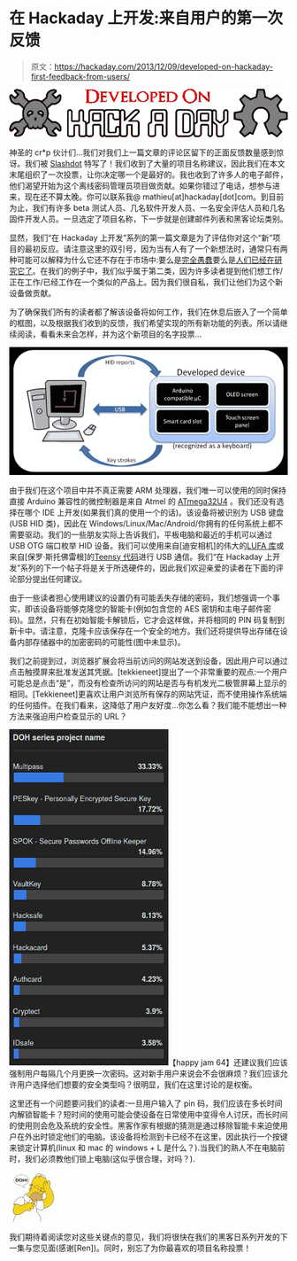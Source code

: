 # 在 Hackaday 上开发:来自用户的第一次反馈

> 原文：<https://hackaday.com/2013/12/09/developed-on-hackaday-first-feedback-from-users/>

[![2013-12_Developed_on_Hackaday](img/4126eb698213947e5ac36e95f300751f.png)](http://hackaday.com/wp-content/uploads/2013/12/2013-12_developed_on_hackaday.png)

神圣的 cr*p 伙计们…我们对我们上一篇文章的评论区留下的正面反馈数量感到惊讶。我们被 [Slashdot](http://it.slashdot.org/story/13/12/08/1447232/storing-your-encrypted-passwords-offline-on-a-dedicated-device) 特写了！我们收到了大量的项目名称建议，因此我们在本文末尾组织了一次投票，让你决定哪一个是最好的。我也收到了许多人的电子邮件，他们渴望开始为这个离线密码管理员项目做贡献。如果你错过了电话，想参与进来，现在还不算太晚。你可以联系我@ mathieu[at]hackaday[dot]com。到目前为止，我们有许多 beta 测试人员、几名软件开发人员、一名安全评估人员和几名固件开发人员。一旦选定了项目名称，下一步就是创建邮件列表和黑客论坛类别。

显然，我们“在 Hackaday 上开发”系列的第一篇文章是为了评估你对这个“新”项目的最初反应。请注意这里的双引号，因为当有人有了一个新想法时，通常只有两种可能可以解释为什么它还不存在于市场中:要么是[完全愚蠢](http://hackaday.com/2013/04/01/hackadays-very-first-kickstarter-campaign/)要么是[人们已经在研究它了](http://www.seeedstudio.com/depot/nose-led-kit-p-1274.html)。在我们的例子中，我们似乎属于第二类，因为许多读者提到他们想工作/正在工作/已经工作在一个类似的产品上。因为我们很自私，我们让他们为这个新设备做贡献。

为了确保我们所有的读者都了解该设备将如何工作，我们在休息后嵌入了一个简单的框图，以及根据我们收到的反馈，我们希望实现的所有新功能的列表。所以请继续阅读，看看未来会怎样，并为这个新项目的名字投票…

[![](img/cd45424ee0b0dcb4297d480b2d8f4e56.png)](http://hackaday.com/wp-content/uploads/2013/12/gad2.png)

由于我们在这个项目中并不真正需要 ARM 处理器，我们唯一可以使用的同时保持直接 Arduino 兼容性的微控制器是来自 Atmel 的 [ATmega32U4](http://www.atmel.ch/devices/ATMEGA32U4.aspx) 。我们还没有选择在哪个 IDE 上开发(如果我们真的使用一个的话)。该设备将被识别为 USB 键盘(USB HID 类)，因此在 Windows/Linux/Mac/Android/你拥有的任何系统上都不需要驱动。我们的一些朋友实际上告诉我们，平板电脑和最近的手机可以通过 USB OTG 端口枚举 HID 设备。我们可以使用来自[迪安相机]的伟大的[LUFA 库](http://www.fourwalledcubicle.com/LUFA.php)或来自[保罗·斯托佛雷根]的[Teensy 代码](http://www.pjrc.com/teensy/usb_keyboard.html)进行 USB 通信。我们“在 Hackaday 上开发”系列的下一个帖子将是关于所选硬件的，因此我们欢迎亲爱的读者在下面的评论部分提出任何建议。

由于一些读者担心使用建议的设置仍有可能丢失存储的密码，我们想强调一个事实，即该设备将能够克隆您的智能卡(例如包含您的 AES 密钥和主电子邮件密码)。显然，只有在初始智能卡解锁后，它才会这样做，并将相同的 PIN 码复制到新卡中。请注意，克隆卡应该保存在一个安全的地方。我们还将提供导出存储在设备内部存储器中的加密密码的可能性(图中未显示)。

我们之前提到过，浏览器扩展会将当前访问的网站发送到设备，因此用户可以通过点击触摸屏来批准发送其凭据。[tekkieneet]提出了一个非常重要的观点:一个用户可能总是点击“是”，而没有检查所访问的网站是否与有机发光二极管屏幕上显示的相同。[Tekkieneet]更喜欢让用户浏览所有保存的网站凭证，而不使用操作系统端的任何插件。在我们看来，这降低了用户友好度…你怎么看？我们能不能想出一种方法来强迫用户检查显示的 URL？

![](img/1f55afc4c0ae5358d8949e2a253c42e2.png)【happy jam 64】还建议我们应该强制用户每隔几个月更换一次密码。这对新手用户来说会不会很麻烦？我们应该允许用户选择他们想要的安全类型吗？很明显，我们在这里讨论的是权衡。

这里还有一个问题要问我们的读者:一旦用户输入了 pin 码，我们应该在多长时间内解锁智能卡？短时间的使用可能会使设备在日常使用中变得令人讨厌，而长时间的使用则会危及系统的安全性。黑客作家有根据的猜测是通过移除智能卡来迫使用户在外出时锁定他们的电脑。该设备将检测到卡已经不在这里，因此执行一个按键来锁定计算机(linux 和 mac 的 windows + L 是什么？).当我们的熟人不在电脑前时，我们必须教他们锁上电脑(这似乎很合理，对吗？).

![](img/2b0a58968ce2fc3d73e88977f50cb2bc.png)

我们期待着阅读您对这些关键点的意见，我们将很快在我们的黑客日系列开发的下一集与您见面(感谢[Ren])。同时，别忘了为你最喜欢的项目名称投票！